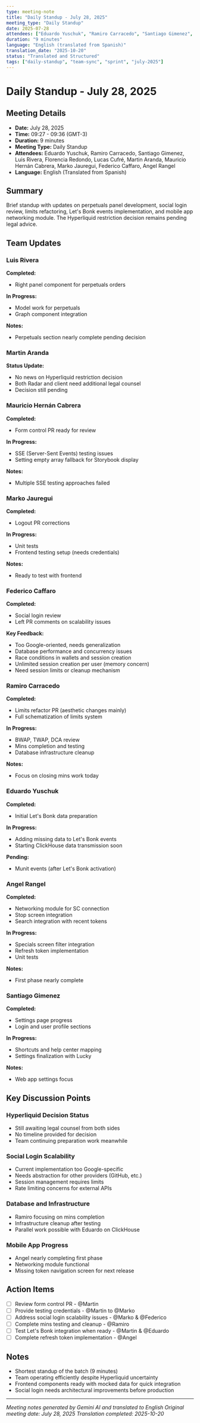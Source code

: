 ```yaml
---
type: meeting-note
title: "Daily Standup - July 28, 2025"
meeting_type: "Daily Standup"
date: 2025-07-28
attendees: ["Eduardo Yuschuk", "Ramiro Carracedo", "Santiago Gimenez", "Luis Rivera", "Florencia Redondo", "Lucas Cufré", "Martin Aranda", "Mauricio Hernán Cabrera", "Marko Jauregui", "Federico Caffaro", "Angel Rangel"]
duration: "9 minutes"
language: "English (translated from Spanish)"
translation_date: "2025-10-20"
status: "Translated and Structured"
tags: ["daily-standup", "team-sync", "sprint", "july-2025"]
---
```


# Daily Standup - July 28, 2025

## Meeting Details
- **Date:** July 28, 2025
- **Time:** 09:27 - 09:36 (GMT-3)
- **Duration:** 9 minutes
- **Meeting Type:** Daily Standup
- **Attendees:** Eduardo Yuschuk, Ramiro Carracedo, Santiago Gimenez, Luis Rivera, Florencia Redondo, Lucas Cufré, Martin Aranda, Mauricio Hernán Cabrera, Marko Jauregui, Federico Caffaro, Angel Rangel
- **Language:** English (Translated from Spanish)

## Summary
Brief standup with updates on perpetuals panel development, social login review, limits refactoring, Let's Bonk events implementation, and mobile app networking module. The Hyperliquid restriction decision remains pending legal advice.

## Team Updates

### Luis Rivera
**Completed:**
- Right panel component for perpetuals orders

**In Progress:**
- Model work for perpetuals
- Graph component integration

**Notes:**
- Perpetuals section nearly complete pending decision

### Martin Aranda
**Status Update:**
- No news on Hyperliquid restriction decision
- Both Radar and client need additional legal counsel
- Decision still pending

### Mauricio Hernán Cabrera
**Completed:**
- Form control PR ready for review

**In Progress:**
- SSE (Server-Sent Events) testing issues
- Setting empty array fallback for Storybook display

**Notes:**
- Multiple SSE testing approaches failed

### Marko Jauregui
**Completed:**
- Logout PR corrections

**In Progress:**
- Unit tests
- Frontend testing setup (needs credentials)

**Notes:**
- Ready to test with frontend

### Federico Caffaro
**Completed:**
- Social login review
- Left PR comments on scalability issues

**Key Feedback:**
- Too Google-oriented, needs generalization
- Database performance and concurrency issues
- Race conditions in wallets and session creation
- Unlimited session creation per user (memory concern)
- Need session limits or cleanup mechanism

### Ramiro Carracedo
**Completed:**
- Limits refactor PR (aesthetic changes mainly)
- Full schematization of limits system

**In Progress:**
- BWAP, TWAP, DCA review
- Mins completion and testing
- Database infrastructure cleanup

**Notes:**
- Focus on closing mins work today

### Eduardo Yuschuk
**Completed:**
- Initial Let's Bonk data preparation

**In Progress:**
- Adding missing data to Let's Bonk events
- Starting ClickHouse data transmission soon

**Pending:**
- Munit events (after Let's Bonk activation)

### Angel Rangel
**Completed:**
- Networking module for SC connection
- Stop screen integration
- Search integration with recent tokens

**In Progress:**
- Specials screen filter integration
- Refresh token implementation
- Unit tests

**Notes:**
- First phase nearly complete

### Santiago Gimenez
**Completed:**
- Settings page progress
- Login and user profile sections

**In Progress:**
- Shortcuts and help center mapping
- Settings finalization with Lucky

**Notes:**
- Web app settings focus

## Key Discussion Points

### Hyperliquid Decision Status
- Still awaiting legal counsel from both sides
- No timeline provided for decision
- Team continuing preparation work meanwhile

### Social Login Scalability
- Current implementation too Google-specific
- Needs abstraction for other providers (GitHub, etc.)
- Session management requires limits
- Rate limiting concerns for external APIs

### Database and Infrastructure
- Ramiro focusing on mins completion
- Infrastructure cleanup after testing
- Parallel work possible with Eduardo on ClickHouse

### Mobile App Progress
- Angel nearly completing first phase
- Networking module functional
- Missing token navigation screen for next release

## Action Items
- [ ] Review form control PR - @Martin
- [ ] Provide testing credentials - @Martin to @Marko
- [ ] Address social login scalability issues - @Marko & @Federico
- [ ] Complete mins testing and cleanup - @Ramiro
- [ ] Test Let's Bonk integration when ready - @Martin & @Eduardo
- [ ] Complete refresh token implementation - @Angel

## Notes
- Shortest standup of the batch (9 minutes)
- Team operating efficiently despite Hyperliquid uncertainty
- Frontend components ready with mocked data for quick integration
- Social login needs architectural improvements before production

---
*Meeting notes generated by Gemini AI and translated to English*
*Original meeting date: July 28, 2025*
*Translation completed: 2025-10-20*